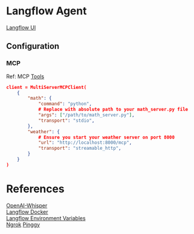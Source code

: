 # Langflow Agent
[Langflow UI](http://localhost:7860/flows)

## Configuration 
### MCP
Ref: MCP [Tools](https://langchain-ai.github.io/langgraph/agents/mcp/#use-mcp-tools)  
``` json
client = MultiServerMCPClient(
    {
        "math": {
            "command": "python",
            # Replace with absolute path to your math_server.py file
            "args": ["/path/to/math_server.py"],
            "transport": "stdio",
        },
        "weather": {
            # Ensure you start your weather server on port 8000
            "url": "http://localhost:8000/mcp",
            "transport": "streamable_http",
        }
    }
)
```

# References
[OpenAI-Whisper](https://github.com/openai/whisper)  
[Langflow Docker](https://docs.langflow.org/deployment-docker)  
[Langflow Environment Variables](https://docs.langflow.org/environment-variables)  
[Ngrok](https://ngrok.com)
[Pinggy](https://pinggy.io)
